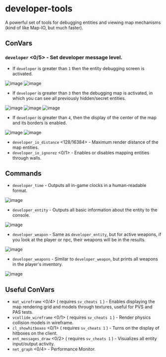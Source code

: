 # developer-tools
A powerful set of tools for debugging entities and viewing map mechanisms (kind of like Map-IO, but much faster).

## ConVars
### `developer` <0/5> - Set developer message level.

- If `developer` is greater than `1` then the entity debugging screen is activated.

![image](https://github.com/Pika-Software/developer-tools/assets/44779902/b2a6d00c-c69b-402d-8e8b-0708c3d0414f)
![image](https://github.com/Pika-Software/developer-tools/assets/44779902/9c86a008-0080-426c-9450-cdd6ce67275c)

- If `developer` is greater than `3` then the debugging map is activated, in which you can see all previously hidden/secret entities.

![image](https://github.com/Pika-Software/developer-tools/assets/44779902/ea3de90a-1c16-462f-99fc-99434e0e0810)
![image](https://github.com/Pika-Software/developer-tools/assets/44779902/aa1679c1-1661-4426-9520-2f8763ae9684)
![image](https://github.com/Pika-Software/developer-tools/assets/44779902/f53084b1-1dd8-4e38-bdb4-e162634a813d)

- If `developer` is greater than `4`, then the display of the center of the map and its borders is enabled.

![image](https://github.com/Pika-Software/developer-tools/assets/44779902/20e7a296-323f-437a-97d3-02685fe57b71)
![image](https://github.com/Pika-Software/developer-tools/assets/44779902/3e552ce3-fb79-4c4f-8b5b-57604272707c)

- `developer_io_distance` <128/16384> - Maximum render distance of the map entities.
- `developer_io_ignorez` <0/1> - Enables or disables mapping entities through walls.

## Commands
- `developer_time` - Outputs all in-game clocks in a human-readable format.

![image](https://github.com/Pika-Software/developer-tools/assets/44779902/1e6101b7-1c97-4acb-96d5-375832799b14)

- `developer_entity` - Outputs all basic information about the entity to the console.

![image](https://github.com/Pika-Software/developer-tools/assets/44779902/4017925f-5d1a-4b70-9bc9-d481f07752f3)

- `developer_weapon` - Same as `developer_entity`, but for active weapons, if you look at the player or npc, their weapons will be in the results.

![image](https://github.com/Pika-Software/developer-tools/assets/44779902/eb2b571f-ff26-46a4-b68e-c1d7b5d2242d)

- `developer_weapons` - Similar to `developer_weapon`, but prints all weapons in the player's inventory.

![image](https://github.com/Pika-Software/developer-tools/assets/44779902/45960988-4bc6-4d27-8e73-aec57b1f0bde)

## Useful ConVars
- `mat_wireframe` <0/4> ( requires `sv_cheats 1` ) - Enables displaying the map rendering grid and models through textures, useful for PVS and PAS tests.
- `vcollide_wireframe` <0/1> ( requires `sv_cheats 1` ) - Render physics collision models in wireframe.
- `cl_showhitboxes` <0/1> ( requires `sv_cheats 1` ) - Turns on the display of hitboxes on the client.
- `ent_messages_draw` <0/2> ( requires `sv_cheats 1` ) - Visualizes all entity input/output activity.
- `net_graph` <0/4> - Performance Monitor.
